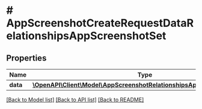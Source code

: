 # # AppScreenshotCreateRequestDataRelationshipsAppScreenshotSet

## Properties

Name | Type | Description | Notes
------------ | ------------- | ------------- | -------------
**data** | [**\OpenAPI\Client\Model\AppScreenshotRelationshipsAppScreenshotSetData**](AppScreenshotRelationshipsAppScreenshotSetData.md) |  | 

[[Back to Model list]](../../README.md#documentation-for-models) [[Back to API list]](../../README.md#documentation-for-api-endpoints) [[Back to README]](../../README.md)


